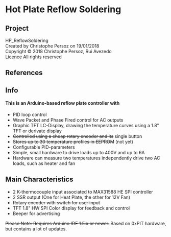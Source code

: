 # Hot Plate Reflow Soldering
## Project
HP_ReflowSoldering  
Created by Christophe Persoz on 19/01/2018  
Copyright © 2018 Christophe Persoz, Rui Avezedo  
Licence All rights reserved  


## References

## Info
#### This is an Arduino-based reflow plate controller with
* PID loop control  
* Wave Packet and Phase Fired control for AC outputs  
* Graphic TFT LC-Display, drawing the temperature curves using a 1.8" TFT or derivate display
* ~~Controlled using a cheap rotary encoder and its~~ single button  
* ~~Stores up to 30 temperature profiles in EEPROM~~  (not yet)
* Configurable PID-parameters  
* Simple, small hardware to drive loads up to 400V and up to 6A  
* Hardware can measure two temperatures independently drive two AC loads, such as heater and fan

## Main Characteristics
* 2 K-thermocouple input associated to MAX31588 HE SPI controller  
* 2 SSR output (One for Heat Plate, the other for 12V Fan)  
* ~~Rotary encoder with switch for user input~~
* TFT 1.8" HW SPI Color display for feedback and control  
* Beeper for advertising  

~~Please Note: Requires Arduino IDE 1.5.x or newer.~~
Based on 0xPIT hardware, but contains a lot of updates.
